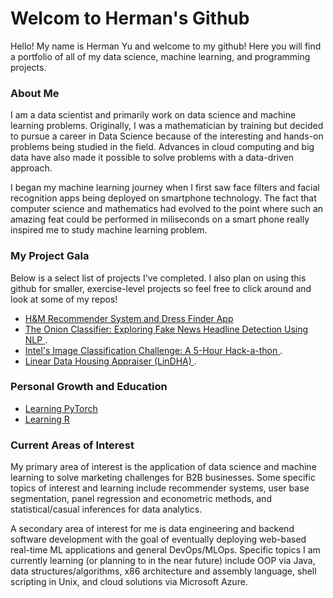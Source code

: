 # Welcom to Herman's Github

Hello! My name is Herman Yu and welcome to my github! Here you will find a portfolio of all of my data science, machine learning, and programming projects.


### About Me

I am a data scientist and primarily work on data science and machine learning problems. Originally, I was a mathematician by training but decided to pursue
a career in Data Science because of the interesting and hands-on problems being studied in the field. Advances in cloud computing and big data have also made 
it possible to solve problems with a data-driven approach.

I began my machine learning journey when I first saw face filters and facial recognition apps being deployed on smartphone technology. The fact that computer science and mathematics had evolved to the point where such an amazing feat could be performed in miliseconds on a  smart phone really inspired me to study machine learning problem.

### My Project Gala

Below is a select list of projects I've completed. I also plan on using this github for smaller, exercise-level projects so feel free to click around and look at some of my repos!
- <a href='https://github.com/hermanyu/hm-recommender'> H&M Recommender System and Dress Finder App </a>
- <a href='https://github.com/hermanyu/the-onion-classifier'> The Onion Classifier: Exploring Fake News Headline Detection Using NLP </a>.
- <a href='https://github.com/hermanyu/Intel-Image-Classification'> Intel's Image Classification Challenge: A 5-Hour Hack-a-thon </a>.
- <a href='https://github.com/hermanyu/LinDHA'> Linear Data Housing Appraiser (LinDHA) </a>.

### Personal Growth and Education
- <a href='https://github.com/hermanyu/PyTorch-Notes'> Learning PyTorch </a>
- <a href='https://github.com/hermanyu/R-Tutorial'> Learning R </a>

### Current Areas of Interest

My primary area of interest is the application of data science and machine learning to solve marketing challenges for B2B businesses. Some specific topics of interest and learning include recommender systems, user base segmentation, panel regression and econometric methods, and statistical/casual inferences for data analytics.

A secondary area of interest for me is data engineering and backend software development with the goal of eventually deploying web-based real-time ML applications and general DevOps/MLOps. Specific topics I am currently learning (or planning to in the near future) include OOP via Java, data structures/algorithms, x86 architecture and assembly language, shell scripting in Unix, and cloud solutions via Microsoft Azure.



<!---
hermanyu/hermanyu is a ✨ special ✨ repository because its `README.md` (this file) appears on your GitHub profile.
You can click the Preview link to take a look at your changes.
--->
